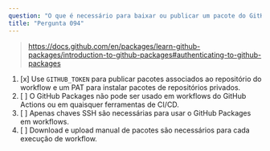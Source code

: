 ```yaml
---
question: "O que é necessário para baixar ou publicar um pacote do GitHub em workflows, como com GitHub Actions ou outras ferramentas de CI/CD?"
title: "Pergunta 094"
---
```


> https://docs.github.com/en/packages/learn-github-packages/introduction-to-github-packages#authenticating-to-github-packages
1. [x] Use `GITHUB_TOKEN` para publicar pacotes associados ao repositório do workflow e um PAT para instalar pacotes de repositórios privados.
1. [ ] O GitHub Packages não pode ser usado em workflows do GitHub Actions ou em quaisquer ferramentas de CI/CD.
1. [ ] Apenas chaves SSH são necessárias para usar o GitHub Packages em workflows.
1. [ ] Download e upload manual de pacotes são necessários para cada execução de workflow.
